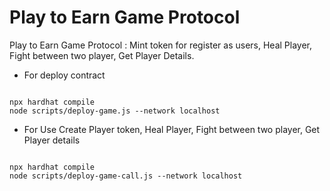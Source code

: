 # Play to Earn Game Protocol

Play to Earn Game Protocol : Mint token for register as users, Heal Player, Fight between two player, Get Player Details. 

- For deploy contract 

```shell

npx hardhat compile
node scripts/deploy-game.js --network localhost

```

- For Use Create Player token, Heal Player, Fight between two player, Get Player details

```shell

npx hardhat compile
node scripts/deploy-game-call.js --network localhost

```

